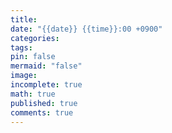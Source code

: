 ```yaml
---
title: 
date: "{{date}} {{time}}:00 +0900"
categories: 
tags: 
pin: false
mermaid: "false"
image: 
incomplete: true
math: true
published: true
comments: true
---
```

